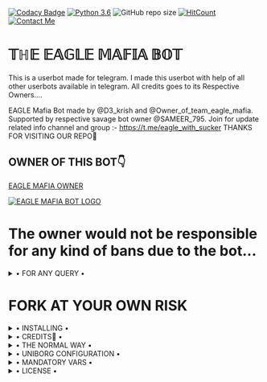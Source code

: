 [![Codacy Badge](https://api.codacy.com/project/badge/Grade/f7c51539e67b483bb8d7749acca51d3a)](https://app.codacy.com/gh/sameerpanthi/EAGLE-MAFIA-BOT/dashboard)
[![Python 3.6](https://img.shields.io/badge/Python-3.6%20or%20newer-blue.svg)](https://www.python.org/downloads/release/python-360/)
![GitHub repo size](https://img.shields.io/github/repo-size/sameerpanthi/EAGLE-MAFIA-BOT)
[![HitCount](http://hits.dwyl.com/sameerpanthi/EAGLE-MAFIA-BOT.svg)](http://hits.dwyl.com/sameerpanthi/EAGLE-MAFIA-BOT)
[![Contact Me](https://img.shields.io/badge/Telegram-Contact%20Me-informational)](https://t.me/Owner_of_team_eagle_mafia)



# 𝕋ℍ𝔼 𝔼𝔸𝔾𝕃𝔼 𝕄𝔸𝔽𝕀𝔸 𝔹𝕆𝕋
This is a userbot made for telegram. I made this userbot with help of all other userbots available in telegram. All credits goes to its Respective Owners....

EAGLE Mafia Bot made by @D3_krish and @Owner_of_team_eagle_mafia. Supported by respective savage bot owner @SAMEER_795. Join for update related info channel and group :- https://t.me/eagle_with_sucker THANKS FOR VISITING OUR REPO💖

## OWNER OF THIS BOT👇

[EAGLE MAFIA OWNER](https://t.me/Owner_of_team_eagle_mafia)


[![EAGLE MAFIA BOT LOGO](https://telegra.ph/file/385f6edbc9dd183e8da0b.jpg)](https://t.me/eagle_with_sucker)


# The owner would not be responsible for any kind of bans due to the bot...


<details>

  <summary> • FOR ANY QUERY • </summary>
<h2 align="center"> <a href="https://t.me/eagle_with_sucker">☢️JOIN EAGLE MAFIABOT SUPPORT☢️</a></h2>

</details>


# FORK AT YOUR OWN RISK

<details>

  <summary> • INSTALLING • </summary>

### The Easy Way

<h4>⚜️ DEPLOY TO HEROKU ⚜️</h4>

<a href="https://dashboard.heroku.com/new?button-url=https%3A%2F%2Fgithub.com%2Fsameerpanthi%2FEAGLE-MAFIA-BOT&template=https%3A%2F%2Fgithub.com%2Fsameerpanthi%2FEAGLE-MAFIA-BOT" rel="nofollow" style="background-color: initial; box-sizing: border-box; color: #0366d6; text-decoration-line: none;"><img alt="Deploy" data-canonical-src="https://www.herokucdn.com/deploy/button.svg" src="https://camo.githubusercontent.com/83b0e95b38892b49184e07ad572c94c8038323fb/68747470733a2f2f7777772e6865726f6b7563646e2e636f6d2f6465706c6f792f627574746f6e2e737667" style="border-style: none; box-sizing: initial; max-width: 100%;" /></a></div>

</details>

<details>

  <summary> • CREDITS👀 • </summary>
<h2 align="center"> <a href="https://github.com/HellBoy-OP/HellBot">💥 HELLBOT 💥</a></h2>
 One and only. Others with some misfuntioning brain stay out from this SUPER POWERFULL BOT😏

## [𝕊𝕒𝕞𝕖𝕖𝕣](https://t.me/SAMEER_795)

## [𝔻3𝕂ℝ𝕀𝕊ℍ](https://t.me/D3_krish)

</details>

<details>

  <summary> • THE NORMAL WAY • </summary>

Simply clone the repository and run the main file:
```sh
git clone https://github.com/sameerpanthi/EAGLE-MAFIA-BOT.git
cd EAGLE-MAFIA-BOT
virtualenv -p /usr/bin/python3 venv
. ./venv/bin/activate
pip install -r requirements.txt
# <Create local_config.py with variables as given below>
python3 -m userbot
```

An example `local_config.py` file could be:

**Not All of the variables are mandatory**

__The Userbot should work by setting only the first two variables__

```python3
from heroku_config import Var

class Development(Var):
  APP_ID = 6
  API_HASH = "eb06d4abfb49dc3eeb1aeb98ae0f581e"
```

</details>

<details>

  <summary> • UNIBORG CONFIGURATION • </summary>

The UniBorg Config is situated in `userbot/uniborgConfig.py`.

**Heroku Configuration**
Simply just leave the Config as it is.

**Local Configuration**
Fortunately there are no Mandatory vars for the UniBorg Support Config.

</details>

<details>

  <summary> • MANDATORY VARS • </summary>

- Only two of the environment variables are mandatory.
- This is because of `telethon.errors.rpc_error_list.ApiIdPublishedFloodError`
    - `APP_ID`:   You can get this value from https://my.telegram.org
    - `API_HASH`:   You can get this value from https://my.telegram.org
- The userbot will not work without setting the mandatory vars.


</details>

<details>

  <summary> • LICENSE • </summary>

![](https://www.gnu.org/graphics/gplv3-or-later.png)

Copyright (C) 2021 sameerpanthi , D3KRISH

Poject [EAGLE-MAFIA-BOT](https://github.com/sameerpanthi/EAGLE-MAFIA-BOT) is free software: you can redistribute it and/or modify

it under the terms of the GNU General Public License as published by

the Free Software Foundation, either version 3 of the License, or

(at your option) any later version.

This program is distributed in the hope that it will be useful,

but WITHOUT ANY WARRANTY; without even the implied warranty of

MERCHANTABILITY or FITNESS FOR A PARTICULAR PURPOSE.  See the

GNU General Public License for more details.

You should have received a copy of the GNU General Public License

along with this program. If not, see <https://www.gnu.org/licenses/>.

</details>
